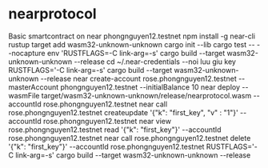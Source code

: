 # nearprotocol
Basic smartcontract on near
phongnguyen12.testnet
npm install -g near-cli
rustup target add wasm32-unknown-unknown
cargo init --lib
cargo test -- --nocapture
env 'RUSTFLAGS=-C link-arg=-s' 
cargo build --target wasm32-unknown-unknown --release
cd ~/.near-credentials --noi luu giu key
RUSTFLAGS='-C link-arg=-s' cargo build --target wasm32-unknown-unknown --release
near create-account rose.phongnguyen12.testnet --masterAccount phongnguyen12.testnet --initialBalance 10
near deploy --wasmFile target/wasm32-unknown-unknown/release/nearprotocol.wasm --accountId rose.phongnguyen12.testnet
near call rose.phongnguyen12.testnet createupdate '{"k": "first_key", "v" : "1"}' --accountId rose.phongnguyen12.testnet
near view rose.phongnguyen12.testnet read '{"k": "first_key"}' --accountId rose.phongnguyen12.testnet
near call rose.phongnguyen12.testnet delete '{"k": "first_key"}' --accountId rose.phongnguyen12.testnet
RUSTFLAGS='-C link-arg=-s' cargo build --target wasm32-unknown-unknown --release 
